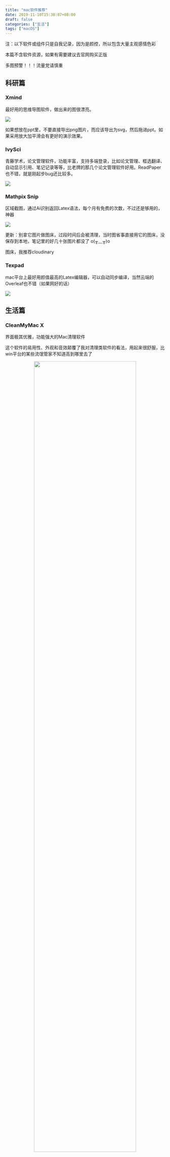 ```yaml
---
title: "mac软件推荐"
date: 2019-11-10T15:38:07+08:00
draft: false
categories: ["生活"]
tags: ["macOS"]
---
```


注：以下软件或组件只是自我记录，因为是颜控，所以包含大量主观感情色彩

本篇不含软件资源，如果有需要建议去官网购买正版

多图预警！！！流量党请慎重

## 科研篇

### Xmind

最好用的思维导图软件，做出来的图很漂亮。

![](https://res.cloudinary.com/dbmkzs2ez/image/upload/v1641893834/xmind-1.png)

如果想放在ppt里，不要直接导出png图片，而应该导出为svg，然后拖进ppt。如果采用放大加平滑会有更好的演示效果。

### IvySci

青藤学术，论文管理软件，功能丰富，支持多端登录，比如论文管理、框选翻译、自动显示引用、笔记记录等等，比老牌的那几个论文管理软件好用。ReadPaper也不错，就是刚起步bug还比较多。

![](https://res.cloudinary.com/dbmkzs2ez/image/upload/v1641872960/IvySci-1.png)

### Mathpix Snip

区域截图，通过Ai识别返回Latex语法，每个月有免费的次数，不过还是够用的，神器

![](https://res.cloudinary.com/dbmkzs2ez/image/upload/v1641872960/mathpix-1.png)

更新：别拿它图片做图床，过段时间后会被清理，当时图省事直接用它的图床，没保存到本地，笔记里的好几十张图片都没了 o(╥﹏╥)o

图床，我推荐cloudinary

### Texpad

mac平台上最好用颜值最高的Latex编辑器，可以自动同步编译，当然云端的Overleaf也不错（如果网好的话）

![](https://res.cloudinary.com/dbmkzs2ez/image/upload/v1641872968/texpad-1.png)

## 生活篇

### CleanMyMac X

界面极其优雅，功能强大的Mac清理软件

这个软件的易用性、外观和音效颠覆了我对清理类软件的看法，用起来很舒服，比win平台的某些流氓管家不知道高到哪里去了

<center>
<img src="https://res.cloudinary.com/dbmkzs2ez/image/upload/v1551701107/yicheng.me%20Blog/Screen_Shot_2019-02-22_at_3.29.35_PM.png" width=80%>
</center>

### Fantastical 2

想找个同步Google Calendar事件的Mac端日历，最后找到了找个。界面优雅且功能强大的日历应用，曾获年度设计奖，比默认日历多了很多功能，能绑定Google Calendar和Apple日历事件，在菜单栏显示，非常方便。

<center>
<img src="https://res.cloudinary.com/dbmkzs2ez/image/upload/v1551701106/yicheng.me%20Blog/Screen_Shot_2019-02-22_at_3.25.36_PM.png" width=80%>
</center>

### Network & Battery

最好看的网速菜单栏显示软件，试了就知道

![](https://res.cloudinary.com/dbmkzs2ez/image/upload/v1641872968/network-and-battery-1.png)

### 网易云音乐、Spotify（在线音乐流媒体）

可能对我这种找歌靠日推而不是靠歌手的人而言，不粉任何当红歌星，就听听acg、纯音乐什么的，版权基本对我没有影响。相比国内其他音乐软件而言，网易云的界面是最耐看的，日推算法很准确，评论氛围也不错。

后来接触到了spotify之后就和Spotify结合着用，Spotify的推荐算法很强，多平台播放同步和支持Google home也很酸爽。

更新：这两年网易云的版权越来越少了，杂七杂八的东西也多了起来，Spotify版权更差，而且大多数没有歌词，后面基本都是本地听无损了。当然网易云可以通过代理的方法从其他地方获取灰掉的歌，只是不太方便。

### Audirvana Plus（本地无损音乐播放器）

本地无损音乐播放器，墙裂推荐，听起来确实和其他音乐软件的音效不一样，就不只是听个响了，配合wav、ape等无损格式食用更佳（如1G多的加州旅馆）

![](https://res.cloudinary.com/dbmkzs2ez/image/upload/v1641872958/Audirvana-1.png)

### Hidden Bar

开源的菜单栏隐藏工具，可以帮助右上方的菜单栏变得干净。

![](https://res.cloudinary.com/dbmkzs2ez/image/upload/v1641872959/hidden-bar-1.gif)

### FE File Explorer

文件管理、nas连接都很方便

![](https://res.cloudinary.com/dbmkzs2ez/image/upload/v1641872968/fe-file-explorer-1.png)

### IINA

mac下很好用的一款开源的颜值很高的视频播放器

![](https://res.cloudinary.com/dbmkzs2ez/image/upload/v1641872960/IINA-1.png)

### UniConverter

万兴的文件格式转换软件（万兴真的是国产软件的清流），支持超多格式，界面干净，非常好用。

![](https://res.cloudinary.com/dbmkzs2ez/image/upload/v1641894992/uniconverter-1.png)

### PDF Expert、Pdfelement

前者是轻量的pdf阅读软件，响应速度非常快。后者是万兴的pdf软件，功能很强大，经常拿它转换一些pdf，让它们的文字可以被搜索到。

![](https://res.cloudinary.com/dbmkzs2ez/image/upload/v1641894993/pdf-expert-1.png)

### ShadowsocksX-NG、ClashX

某科学的上网方法，节点不建议自己撘，还是找个靠谱的服务商比较好，一个月几十块钱，国内程序员、搞学术的必需品。就不细说了。

### Dropbox

赫赫有名的同步云盘，和国内云盘的理念不同，dropbox只是纯粹的做同步和备份工作，不限速，多平台同步、国外支持云盘导入导出的软件基本都支持dropbox，唯一的缺点就是初始空间只有2G，之后可以做任务攒到18G左右（可以去淘宝买），订阅的话很贵，但是体验是真的舒服。我是配合NAS一起食用NAS放大文件（如视频），dropbox储存一些重要的小文件（如笔记、代码）。

Dropbox的历史文档自动存储救了我好几次，好用到哭泣。

![](https://res.cloudinary.com/dbmkzs2ez/image/upload/v1641894992/dropbox-1.png)

### Telegram

优雅的聊天应用，Mac/Win/Android/ios全平台推荐，聊天信息完全加密，（因为不透露用户隐私，tg在老家毛子那都被墙了），另外全平台传文件非常好用，吊打QQ，因为大家都懂的原因，国内用的人确实不是很多，和QQ互补着用挺好，微信就算了吧，文件太拉胯了。

![](https://res.cloudinary.com/dbmkzs2ez/image/upload/v1641894992/telegram-1.png)

### Paste

很方便的复制粘贴工具，可以记录历史复制的内容，提高效率

![](https://res.cloudinary.com/dbmkzs2ez/image/upload/v1644157207/paste-1.png)

### Downie4、Allavsoft

都是很好用的视频下载器，可以下载很多网站的视频，比如Bilibili、Youtube等等

### Parallels Desktop

macOS下的最强虚拟机软件，不过说实话，真不建议用mac开虚拟机，太浪费了，有win需求的话建议再买一台win。

## 程序猿篇

### Jetbrains全家桶

Pycharm、Idea、WEbstorm、Goland、Clion、Android Studio

（Jetbrains家的ide，用过的都说好）

xcode只有做ios、mac app开发的时候的挺好，毕竟垄断了，Visual Studio for mac用起来有点怪，还是乖乖的在win下用宇宙第一IDE吧。

![](https://res.cloudinary.com/dbmkzs2ez/image/upload/v1641894992/jetbrains-1.png)

### Atom/VS Code

最开始选的Atom，中途无数次尝试VS Code（毕竟推荐的人很多），但是最后还是选择了Atom，性能确实不如vs code，但也没有感到明显的延迟（插件十来个也是秒开）。

用的是material ui的darker配色，比较耐看。

![](https://res.cloudinary.com/dbmkzs2ez/image/upload/v1549894263/E8F0C761-0FF4-4739-BFFB-62126E855D78_.png.jpg)

Atom：99分的界面+70分的性能

VS code：90分的界面+99分的性能

颜控当然是选择Atom了

### Transmit

图形化的ftp软件，在mac与远程服务器之间传输数据，很好用

### StartUML

UML分析设计应用，画UML图还不错，虽然有些方面很糟心（比如复制什么的），但是好像找不出更能打的软件了。

### Navicat

数据库管理软件，比命令行直观多了

### Postman

大名鼎鼎的api调试神器，CRUD程序猿必备

### iTerm2

代替自带终端bash的神器，自定义很丰富。



## 命令行组件

### HomeBrew（必装）

Mac中类似linux的包管理工具，神器

安装Xcode命令行工具：`xcode-select --install`
安装HomeBrew：`/usr/bin/ruby -e "$(curl -fsSL https://raw.githubusercontent.com/Homebrew/install/master/install)"`
等待即可，如果连不上可能是wall的原因

### python、git、node...

这类必装组件太多了，就不单独提了


### oh-my-zsh

下载zsh
`brew install zsh`

设置为默认shell
`sudo sh -c "echo /usr/local/bin/zsh >> /etc/shells"`
`chsh -s /usr/local/bin/zsh`

zsh进一步配置及美化可以上网搜寻一些文章，我用了一圈主题最后还是回到了zsh的原版主题

功能很强大，这里不细谈了

### neofetch

显示ASCII形式的logo以及系统和硬件信息，很炫酷，华而不实hh

安装只需要`brew install neofetch`

使用只需要输入`neofetch`

![](https://res.cloudinary.com/dbmkzs2ez/image/upload/v1551701105/yicheng.me%20Blog/Screen_Shot_2019-02-21_at_6.23.13_PM.png)


## 设计狮篇

### Adobe全家桶

PS、Pr、Ae、Au、Ai...不解释了，接触设计、多媒体的应该都会用到Adobe家的软件，Adobe在Mac平台下有加成。（而office在Mac下就是被削了）

![](https://res.cloudinary.com/dbmkzs2ez/image/upload/v1641819661/adobe-1.jpg)

### Sip

屏幕取色器，可以取到屏幕任意位置的颜色数值，rgb、html格式都有，做ppt、PS和前端都很方便

### Sketch

mac上最好用的矢量绘图软件，适合画概念图

未完待续...
